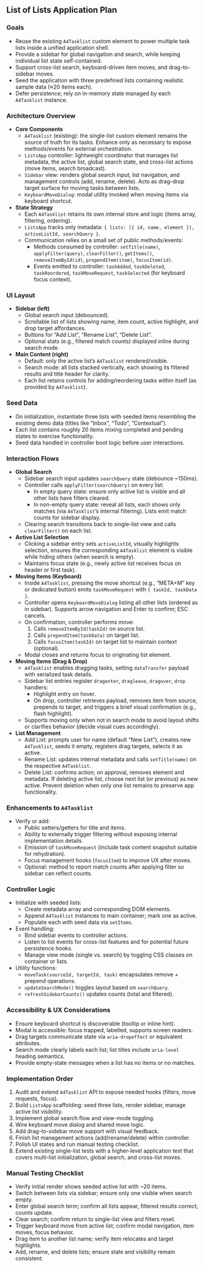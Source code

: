 ## List of Lists Application Plan

### Goals
- Reuse the existing `A4Tasklist` custom element to power multiple task lists inside a unified application shell.
- Provide a sidebar for global navigation and search, while keeping individual list state self-contained.
- Support cross-list search, keyboard-driven item moves, and drag-to-sidebar moves.
- Seed the application with three predefined lists containing realistic sample data (≈20 items each).
- Defer persistence; rely on in-memory state managed by each `A4Tasklist` instance.

### Architecture Overview
- **Core Components**
  - `A4Tasklist` (existing): the single-list custom element remains the source of truth for its tasks. Enhance only as necessary to expose methods/events for external orchestration.
  - `ListsApp` controller: lightweight coordinator that manages list metadata, the active list, global search state, and cross-list actions (move items, search broadcast).
  - `Sidebar` view: renders global search input, list navigation, and management controls (add, rename, delete). Acts as drag-drop target surface for moving tasks between lists.
  - `KeyboardMoveDialog`: modal utility invoked when moving items via keyboard shortcut.
- **State Strategy**
  - Each `A4Tasklist` retains its own internal store and logic (items array, filtering, ordering).
  - `ListsApp` tracks only metadata: `{ lists: [{ id, name, element }], activeListId, searchQuery }`.
  - Communication relies on a small set of public methods/events:
    - Methods consumed by controller: `setTitle(name)`, `applyFilter(query)`, `clearFilter()`, `getItems()`, `removeItemById(id)`, `prependItem(item)`, `focusItem(id)`.
    - Events emitted to controller: `taskAdded`, `taskDeleted`, `taskReordered`, `taskMoveRequest`, `taskSelected` (for keyboard focus context).

### UI Layout
- **Sidebar (left)**
  - Global search input (debounced).
  - Scrollable list of lists showing name, item count, active highlight, and drop target affordances.
  - Buttons for “Add List”, “Rename List”, “Delete List”.
  - Optional stats (e.g., filtered match counts) displayed inline during search mode.
- **Main Content (right)**
  - Default: only the active list’s `A4Tasklist` rendered/visible.
  - Search mode: all lists stacked vertically, each showing its filtered results and title header for clarity.
  - Each list retains controls for adding/reordering tasks within itself (as provided by `A4Tasklist`).

### Seed Data
- On initialization, instantiate three lists with seeded items resembling the existing demo data (titles like “Inbox”, “Todo”, “Contextual”).
- Each list contains roughly 20 items mixing completed and pending states to exercise functionality.
- Seed data handled in controller boot logic before user interactions.

### Interaction Flows
- **Global Search**
  - Sidebar search input updates `searchQuery` state (debounce ~150ms).
  - Controller calls `applyFilter(searchQuery)` on every list:
    - In empty query state: ensure only active list is visible and all other lists have filters cleared.
    - In non-empty query state: reveal all lists, each shows only matches (via `A4Tasklist`’s internal filtering). Lists emit match counts for sidebar display.
  - Clearing search transitions back to single-list view and calls `clearFilter()` on each list.
- **Active List Selection**
  - Clicking a sidebar entry sets `activeListId`, visually highlights selection, ensures the corresponding `A4Tasklist` element is visible while hiding others (when search is empty).
  - Maintains focus state (e.g., newly active list receives focus on header or first task).
- **Moving Items (Keyboard)**
  - Inside `A4Tasklist`, pressing the move shortcut (e.g., “META+M” key or dedicated button) emits `taskMoveRequest` with `{ taskId, taskData }`.
  - Controller opens `KeyboardMoveDialog` listing all other lists (ordered as in sidebar). Supports arrow navigation and Enter to confirm; ESC cancels.
  - On confirmation, controller performs move:
    1. Calls `removeItemById(taskId)` on source list.
    2. Calls `prependItem(taskData)` on target list.
    3. Calls `focusItem(taskId)` on target list to maintain context (optional).
  - Modal closes and returns focus to originating list element.
- **Moving Items (Drag & Drop)**
  - `A4Tasklist` enables dragging tasks, setting `dataTransfer` payload with serialized task details.
  - Sidebar list entries register `dragenter`, `dragleave`, `dragover`, `drop` handlers:
    - Highlight entry on hover.
    - On drop, controller retrieves payload, removes item from source, prepends to target, and triggers a brief visual confirmation (e.g., flash highlight).
  - Supports moving only when not in search mode to avoid layout shifts or clarifies behavior (decide visual cues accordingly).
- **List Management**
  - Add List: prompts user for name (default “New List”), creates new `A4Tasklist`, seeds it empty, registers drag targets, selects it as active.
  - Rename List: updates internal metadata and calls `setTitle(name)` on the respective `A4Tasklist`.
  - Delete List: confirms action; on approval, removes element and metadata. If deleting active list, choose next list (or previous) as new active. Prevent deletion when only one list remains to preserve app functionality.

### Enhancements to `A4Tasklist`
- Verify or add:
  - Public setters/getters for title and items.
  - Ability to externally trigger filtering without exposing internal implementation details.
  - Emission of `taskMoveRequest` (include task content snapshot suitable for rehydration).
  - Focus management hooks (`focusItem`) to improve UX after moves.
  - Optional: method to report match counts after applying filter so sidebar can reflect counts.

### Controller Logic
- Initialize with seeded lists:
  - Create metadata array and corresponding DOM elements.
  - Append `A4Tasklist` instances to main container; mark one as active.
  - Populate each with seed data via `setItems`.
- Event handling:
  - Bind sidebar events to controller actions.
  - Listen to list events for cross-list features and for potential future persistence hooks.
  - Manage view mode (single vs. search) by toggling CSS classes on container or lists.
- Utility functions:
  - `moveTask(sourceId, targetId, task)` encapsulates remove + prepend operations.
  - `updateSearchMode()` toggles layout based on `searchQuery`.
  - `refreshSidebarCounts()` updates counts (total and filtered).

### Accessibility & UX Considerations
- Ensure keyboard shortcut is discoverable (tooltip or inline hint).
- Modal is accessible: focus trapped, labelled, supports screen readers.
- Drag targets communicate state via `aria-dropeffect` or equivalent attributes.
- Search mode clearly labels each list; list titles include `aria-level` heading semantics.
- Provide empty-state messages when a list has no items or no matches.

### Implementation Order
1. Audit and extend `A4Tasklist` API to expose needed hooks (filters, move requests, focus).
2. Build `ListsApp` scaffolding: seed three lists, render sidebar, manage active list visibility.
3. Implement global search flow and view-mode toggling.
4. Wire keyboard move dialog and shared move logic.
5. Add drag-to-sidebar move support with visual feedback.
6. Finish list management actions (add/rename/delete) within controller.
7. Polish UI states and run manual testing checklist.
8. Extend existing single-list tests with a higher-level application test that covers multi-list initialization, global search, and cross-list moves.

### Manual Testing Checklist
- Verify initial render shows seeded active list with ~20 items.
- Switch between lists via sidebar; ensure only one visible when search empty.
- Enter global search term; confirm all lists appear, filtered results correct, counts update.
- Clear search; confirm return to single-list view and filters reset.
- Trigger keyboard move from active list; confirm modal navigation, item moves, focus behavior.
- Drag item to another list name; verify item relocates and target highlights.
- Add, rename, and delete lists; ensure state and visibility remain consistent.
